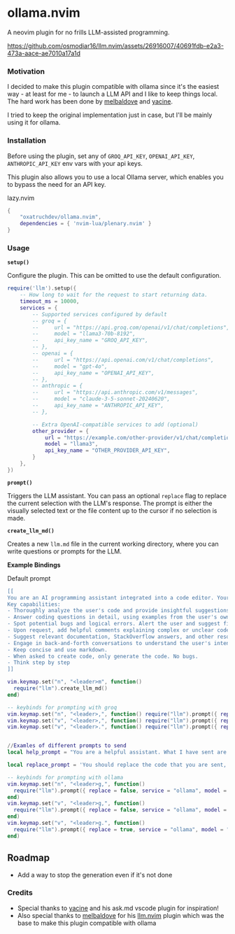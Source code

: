 # ollama.nvim

A neovim plugin for no frills LLM-assisted programming.

https://github.com/osmodiar16/llm.nvim/assets/26916007/40691fdb-e2a3-473a-aace-ae7010a17a1d

### Motivation

I decided to make this plugin compatible with ollama since it's the easiest way - at least for me - to launch a LLM API and I like to keep things local.
The hard work has been done by [melbaldove](https://github.com/melbaldove) and [yacine](https://twitter.com/yacine).

I tried to keep the original implementation just in case, but I'll be mainly using it for ollama.

### Installation

Before using the plugin, set any of `GROQ_API_KEY`, `OPENAI_API_KEY`, `ANTHROPIC_API_KEY` env vars with your api keys.

This plugin also allows you to use a local Ollama server, which enables you to bypass the need for an API key.

lazy.nvim

```lua
{
    "oxatruchdev/ollama.nvim",
    dependencies = { 'nvim-lua/plenary.nvim' }
}
```

### Usage

**`setup()`**

Configure the plugin. This can be omitted to use the default configuration.

```lua
require('llm').setup({
    -- How long to wait for the request to start returning data.
    timeout_ms = 10000,
    services = {
        -- Supported services configured by default
        -- groq = {
        --     url = "https://api.groq.com/openai/v1/chat/completions",
        --     model = "llama3-70b-8192",
        --     api_key_name = "GROQ_API_KEY",
        -- },
        -- openai = {
        --     url = "https://api.openai.com/v1/chat/completions",
        --     model = "gpt-4o",
        --     api_key_name = "OPENAI_API_KEY",
        -- },
        -- anthropic = {
        --     url = "https://api.anthropic.com/v1/messages",
        --     model = "claude-3-5-sonnet-20240620",
        --     api_key_name = "ANTHROPIC_API_KEY",
        -- },

        -- Extra OpenAI-compatible services to add (optional)
        other_provider = {
            url = "https://example.com/other-provider/v1/chat/completions",
            model = "llama3",
            api_key_name = "OTHER_PROVIDER_API_KEY",
        }
    },
})
```

**`prompt()`**

Triggers the LLM assistant. You can pass an optional `replace` flag to replace the current selection with the LLM's response. The prompt is either the visually selected text or the file content up to the cursor if no selection is made.

**`create_llm_md()`**

Creates a new `llm.md` file in the current working directory, where you can write questions or prompts for the LLM.

**Example Bindings**

Default prompt

```lua
[[
You are an AI programming assistant integrated into a code editor. Your purpose is to help the user with programming tasks as they write code.
Key capabilities:
- Thoroughly analyze the user's code and provide insightful suggestions for improvements related to best practices, performance, readability, and maintainability. Explain your reasoning.
- Answer coding questions in detail, using examples from the user's own code when relevant. Break down complex topics step-by-step.
- Spot potential bugs and logical errors. Alert the user and suggest fixes.
- Upon request, add helpful comments explaining complex or unclear code.
- Suggest relevant documentation, StackOverflow answers, and other resources related to the user's code and questions.
- Engage in back-and-forth conversations to understand the user's intent and provide the most helpful information.
- Keep concise and use markdown.
- When asked to create code, only generate the code. No bugs.
- Think step by step
]]

```

````lua
vim.keymap.set("n", "<leader>m", function()
  require("llm").create_llm_md()
end)

-- keybinds for prompting with groq
vim.keymap.set("n", "<leader>,", function() require("llm").prompt({ replace = false, service = "groq" }) end)
vim.keymap.set("v", "<leader>,", function() require("llm").prompt({ replace = false, service = "groq" }) end)
vim.keymap.set("v", "<leader>.", function() require("llm").prompt({ replace = true, service = "groq" }) end)


//Examles of different prompts to send
local help_prompt = "You are a helpful assistant. What I have sent are my notes so far. You are very curt, yet helpful."

local replace_prompt = 'You should replace the code that you are sent, only following the comments. Do not talk at all. Only output valid code. Do not provide any backticks that surround the code. Never ever output backticks like this ```. Any comment that is asking you for something should be removed after you satisfy them. Other comments should left alone. Do not output backticks'

-- keybinds for prompting with ollama
vim.keymap.set("n", "<leader>g,", function()
  require("llm").prompt({ replace = false, service = "ollama", model = "llama3", prompt = help_prompt })
end)
vim.keymap.set("v", "<leader>g,", function()
  require("llm").prompt({ replace = false, service = "ollama", model = "llama3",  prompt = help_prompt })
end)
vim.keymap.set("v", "<leader>g.", function()
  require("llm").prompt({ replace = true, service = "ollama", model = "llama3", prompt = replace_prompt })
end)
````

## Roadmap

- Add a way to stop the generation even if it's not done

### Credits

- Special thanks to [yacine](https://twitter.com/i/broadcasts/1kvJpvRPjNaKE) and his ask.md vscode plugin for inspiration!
- Also special thanks to [melbaldove](https://github.com/melbaldove) for his [llm.nvim](https://github.com/melbaldove/llm.nvim) plugin which was the base to make this plugin compatible with ollama
